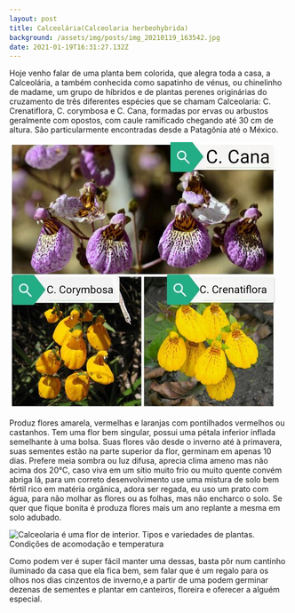 ```yaml
---
layout: post
title: Calceolária(Calceolaria herbeohybrida)
background: /assets/img/posts/img_20210119_163542.jpg
date: 2021-01-19T16:31:27.132Z
---
```

Hoje venho falar de uma planta bem colorida, que alegra toda a casa, a Calceolária, a também conhecida como sapatinho de vénus, ou chinelinho de madame, um grupo de híbridos e de plantas perenes originárias do cruzamento de três diferentes espécies que se chamam Calceolaria: C. Crenatiflora, C. corymbosa e C. Cana, formadas por ervas ou arbustos geralmente com opostos, com caule ramificado chegando até 30 cm de altura. São particularmente encontradas desde a Patagônia até o México.

![](/assets/img/posts/rsz_1rsz_img_20210119_170137.jpg)

Produz flores amarela, vermelhas e laranjas com pontilhados vermelhos ou castanhos. Tem uma flor bem singular, possui uma pétala inferior inflada semelhante à uma bolsa. Suas flores vão desde o inverno até à primavera, suas sementes estão na parte superior da flor, germinam em apenas 10 dias. Prefere meia sombra ou luz difusa, aprecia clima ameno mas não acima dos 20°C, caso viva em um sítio muito frio ou muito quente convém abriga lá, para um correto desenvolvimento use uma mistura de solo bem fértil rico em matéria orgânica, adora ser regada, eu uso um prato com água, para não molhar as flores ou as folhas, mas não encharco o solo. Se quer que fique bonita é produza flores mais um ano replante a mesma em solo adubado. 

![Calceolaria é uma flor de interior. Tipos e variedades de plantas.  Condições de acomodação e temperatura](https://i0.wp.com/florantino.ru/wp-content/uploads/2016/05/Cvetok-kalceoljarija.jpg)



Como podem ver é super fácil manter uma dessas, basta pôr num cantinho iluminado da casa que ela fica bem, sem falar que é um regalo para os olhos nos dias cinzentos de inverno,e a partir de uma podem germinar dezenas de sementes e plantar em canteiros, floreira e oferecer a alguém especial.
